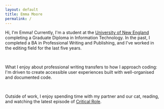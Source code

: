 ```yaml
---
layout: default
title: Emma Moore
permalink: /
---
```


Hi, I'm Emma! Currently, I'm a student at the [University of New England](https://www.une.edu.au/) completing a Graduate Diploma in Information Technology. In the past, I completed a BA in Professional Writing and Publishing, and I've worked in the editing field for the last five years.

<br>

What I enjoy about professional writing transfers to how I approach coding: I'm driven to create accessible user experiences built with well-organised and documented code.

<br>

Outside of work, I enjoy spending time with my partner and our cat, reading, and watching the latest episode of [Critical Role](https://critrole.com/).
